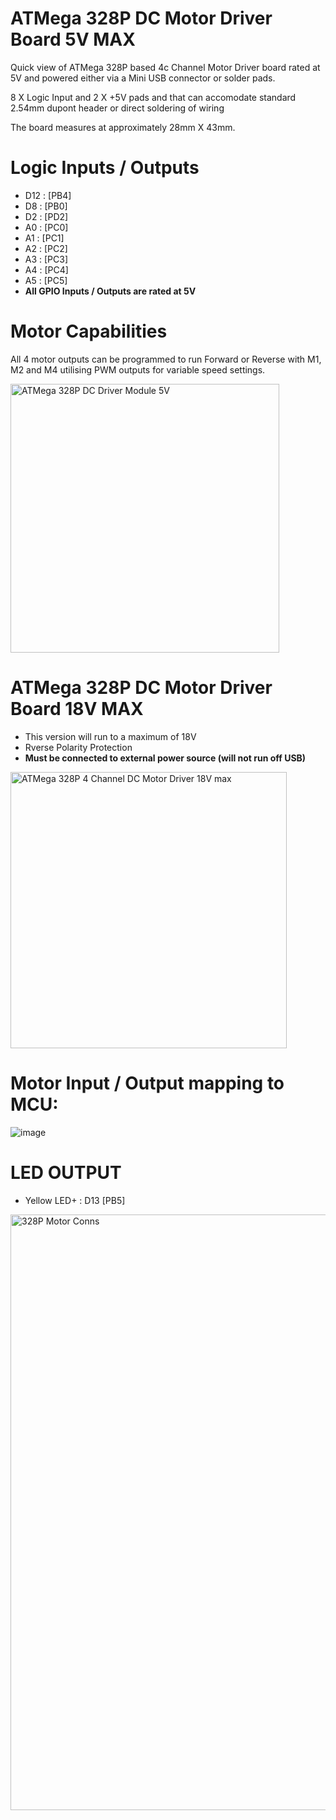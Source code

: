 # ATMega 328P DC Motor Driver Board 5V MAX

Quick view of ATMega 328P based 4c Channel Motor Driver board rated at 5V and powered either via a Mini USB connector or solder pads.

8 X Logic Input and 2 X +5V pads and that can accomodate standard 2.54mm dupont header or direct soldering of wiring

The board measures at approximately 28mm X 43mm.

# Logic Inputs / Outputs

* D12 : [PB4]
* D8  : [PB0]
* D2  : [PD2]
* A0  : [PC0]
* A1  : [PC1]
* A2  : [PC2]
* A3  : [PC3]
* A4  : [PC4]
* A5  : [PC5]
* **All GPIO Inputs / Outputs are rated at 5V**

# Motor Capabilities

All 4 motor outputs can be programmed to run Forward or Reverse with M1, M2 and M4 utilising PWM outputs for variable speed settings.

<img width="430" alt="ATMega 328P DC Driver Module 5V" src="https://github.com/gxdeange/ATMega-328P-DC-Motor-Driver-Board/assets/57690555/79aed803-6d8f-41cb-bc8b-95b774eac56b">

# ATMega 328P DC Motor Driver Board 18V MAX

* This version will run to a maximum of 18V
* Rverse Polarity Protection
* **Must be connected to external power source (will not run off USB)**
  
<img width="442" alt="ATMega 328P 4 Channel DC Motor Driver 18V max" src="https://github.com/gxdeange/ATMega-328P-DC-Motor-Driver-Board/assets/57690555/5e9df128-11e6-4c8c-9b74-a4055a8b05b5">

# Motor Input / Output mapping to MCU:

![image](https://github.com/gxdeange/ATMega-328P-Brushed-DC-Motor-Driver-Board/assets/57690555/6861bb0c-10ee-48df-b62a-1dfe73c82aee)

# LED OUTPUT

* Yellow LED+ : D13 [PB5]

<img width="953" alt="328P Motor Conns" src="https://github.com/gxdeange/ATMega-328P-Motor-Driver-Board/assets/57690555/9786955a-5d9a-4359-9931-f27c76479d78">
